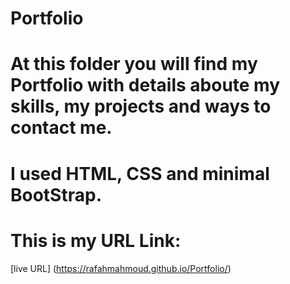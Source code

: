 # Portfolio
# At this folder you will find my Portfolio with details aboute my skills, my projects and ways to contact me.
# I used HTML, CSS and minimal BootStrap.
# This is my URL Link:
[live URL] (https://rafahmahmoud.github.io/Portfolio/)